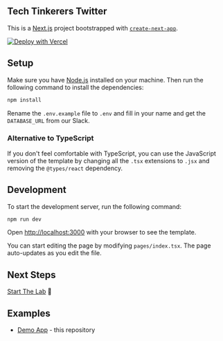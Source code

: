 ## Tech Tinkerers Twitter

This is a [Next.js](https://nextjs.org/) project bootstrapped with [`create-next-app`](https://github.com/vercel/next.js/tree/canary/packages/create-next-app).

[![Deploy with Vercel](https://vercel.com/button)](https://vercel.com/new/git/external?repository-url=https://github.com/jasperchess/tech-tinkerers-twitter)

## Setup

Make sure you have [Node.js](https://nodejs.org/en/) installed on your machine. Then run the following command to install the dependencies:

```bash
npm install
```

Rename the `.env.example` file to `.env` and fill in your name and get the `DATABASE_URL` from our Slack.

### Alternative to TypeScript

If you don't feel comfortable with TypeScript, you can use the JavaScript version of the template by changing all the `.tsx` extensions to `.jsx` and removing the `@types/react` dependency.

## Development

To start the development server, run the following command:

```bash
npm run dev
```

Open [http://localhost:3000](http://localhost:3000) with your browser to see the template.

You can start editing the page by modifying `pages/index.tsx`. The page auto-updates as you edit the file.

## Next Steps

[Start The Lab](/docs/EXERCISE.md) 🥳

## Examples

- [Demo App](https://tech-tinkerers-twitter-jasperchess.vercel.app/) - this repository

